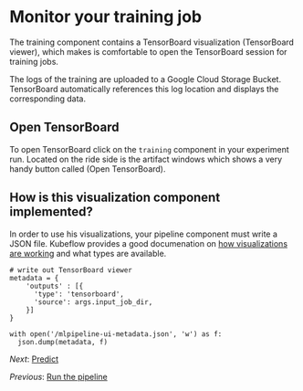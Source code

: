 # Monitor your training job

The training component contains a TensorBoard visualization (TensorBoard viewer), which makes is comfortable to open the TensorBoard session for training jobs.

The logs of the training are uploaded to a Google Cloud Storage Bucket. TensorBoard automatically references this log location and displays the corresponding data. 

## Open TensorBoard
To open TensorBoard click on the `training` component in your experiment run. Located on the ride side is the artifact windows which shows a very handy button called (Open TensorBoard).

## How is this visualization component implemented?

In order to use his visualizations, your pipeline component must write a JSON file. Kubeflow provides a good documenation on [how visualizations are working](https://www.kubeflow.org/docs/pipelines/sdk/output-viewer/) and what types are available.

```
# write out TensorBoard viewer
metadata = {
    'outputs' : [{
      'type': 'tensorboard',
      'source': args.input_job_dir,
    }]
}

with open('/mlpipeline-ui-metadata.json', 'w') as f:
  json.dump(metadata, f)
```

*Next*: [Predict](step-7-predictions.md)

*Previous*: [Run the pipeline](step-5-run-pipeline.md)